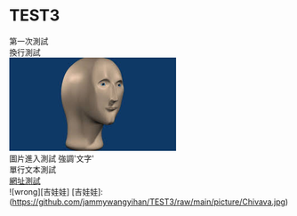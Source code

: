 # TEST3
第一次測試<br>
換行測試<br>
![ing](https://github.com/jammywangyihan/TEST3/raw/main/picture/PT1.jpg)<br>
圖片進入測試
強調'文字'<br>
    單行文本測試<br>
[網址測試](https://www.youtube.com/watch?v=rEWkwoL9BI8)<br>
![wrong][吉娃娃]
[吉娃娃]:(https://github.com/jammywangyihan/TEST3/raw/main/picture/Chivava.jpg)
